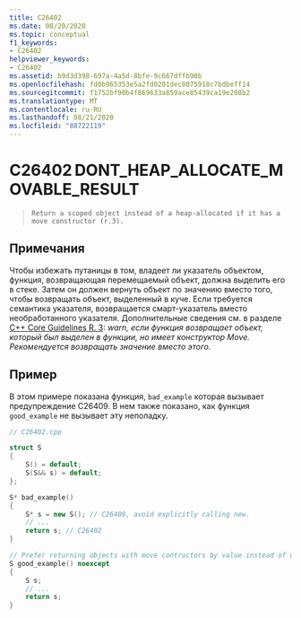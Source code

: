 ```yaml
---
title: C26402
ms.date: 08/20/2020
ms.topic: conceptual
f1_keywords:
- C26402
helpviewer_keywords:
- C26402
ms.assetid: b9d3d398-697a-4a5d-8bfe-9c667dffb90b
ms.openlocfilehash: fd0b965353e5a2fd0201dec0875918c7bdbeff14
ms.sourcegitcommit: f1752bf90b4f869633a859ace85439ca19e208b2
ms.translationtype: MT
ms.contentlocale: ru-RU
ms.lasthandoff: 08/21/2020
ms.locfileid: "88722119"
---
```

# <a name="c26402dont_heap_allocate_movable_result"></a>C26402 DONT_HEAP_ALLOCATE_MOVABLE_RESULT

> `Return a scoped object instead of a heap-allocated if it has a move constructor (r.3).`

## <a name="remarks"></a>Примечания

Чтобы избежать путаницы в том, владеет ли указатель объектом, функция, возвращающая перемещаемый объект, должна выделить его в стеке. Затем он должен вернуть объект по значению вместо того, чтобы возвращать объект, выделенный в куче. Если требуется семантика указателя, возвращается смарт-указатель вместо необработанного указателя. Дополнительные сведения см. в разделе [C++ Core Guidelines R. 3](https://github.com/isocpp/CppCoreGuidelines/blob/master/CppCoreGuidelines.md#Rr-ptr): *warn, если функция возвращает объект, который был выделен в функции, но имеет конструктор Move. Рекомендуется возвращать значение вместо этого.*

## <a name="example"></a>Пример

В этом примере показана функция, `bad_example` которая вызывает предупреждение C26409. В нем также показано, как функция `good_example` не вызывает эту неполадку.

```cpp
// C26402.cpp

struct S
{
    S() = default;
    S(S&& s) = default;
};

S* bad_example()
{
    S* s = new S(); // C26409, avoid explicitly calling new.
    // ... 
    return s; // C26402
}

// Prefer returning objects with move contructors by value instead of unnecessarily heap-allocating the object.
S good_example() noexcept
{
    S s;
    // ...
    return s;
}
```

